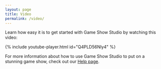 ```yaml
---
layout: page
title: Video
permalink: /video/
---
```


Learn how easy it is to get started with Game Show Studio by watching this video:

{% include youtube-player.html id="Q4PLD56Nly4" %}

For more information about how to use Game Show Studio to put on a stunning game show, check out our [Help page](/help).